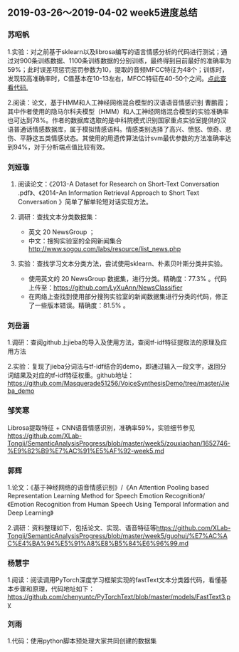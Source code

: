 ## 2019-03-26～2019-04-02 week5进度总结
###  苏昭帆
1.实验：对之前基于sklearn以及librosa编写的语言情感分析的代码进行测试；通过对900条训练数据、1100条训练数据的分别训练，最终得到目前最好的准确率为59%；此时误差项惩罚惩罚参数为10，提取的音频MFCC特征为48个；训练时，发现较高准确率时，C值基本在10-13左右，MFCC特征在40-50个之间。[点此查看代码.](https://github.com/Zhaofan-Su/SpeechEmotionRecognition/blob/master/test.py)

2.阅读：论文，基于HMM和人工神经网络混合模型的汉语语音情感识别 曹鹏霞；其中作者使用的隐马尔科夫模型（HMM）和人工神经网络混合模型的实验准确率也可达到78%。作者的数据库选取的是中科院模式识别国家重点实验室提供的汉语普通话情感数据库，属于模拟情感语料。情感类别选择了高兴、愤怒、惊奇、悲伤、平静这五类情感状态。其使用的用遗传算法估计svm最优参数的方法准确率达到94%，对于分析端点值比较有效。

### 刘娅璇 

1. 阅读论文：《2013-A Dataset for Research on Short-Text Conversation .pdf》、《2014-An Information Retrieval Approach to Short Text Conversation 》简单了解单轮短对话实现方法。

2. 调研：查找文本分类数据集：
   - 英文 20 NewsGroup ；
   - 中文：搜狗实验室的全网新闻集合 http://www.sogou.com/labs/resource/list_news.php 

3. 实验：查找学习文本分类方法，尝试使用sklearn、朴素贝叶斯分类并实验。
   - 使用英文的 20 NewsGroup 数据集，进行分类。精确度：77.3% 。代码上传至：https://github.com/LyXuAnn/NewsClassifier
   - 在网络上查找到使用部分搜狗实验室的新闻数据集进行分类的代码，修正了一些版本错误。精确度：81.5% 。

### 刘岳涵
1.调研：查阅github上jieba的导入及使用方法，查阅tf-idf特征提取法的原理及应用方法

2.实验：复现了jieba分词法与tf-idf结合的demo，即通过输入一段文字，返回分词结果及对应的tf-idf特征权重。github地址：https://github.com/Masquerade51256/VoiceSynthesisDemo/tree/master/Jieba_demo   

### 邹笑寒
Librosa提取特征 + CNN语音情感识别，准确率59%，实验细节参见<https://github.com/XLab-Tongji/SemanticAnalysisProgress/blob/master/week5/zouxiaohan/1652746-%E9%82%B9%E7%AC%91%E5%AF%92-week5.md>


### 郭辉
1.论文：《基于神经网络的语音情感识别》/《An Attention Pooling based Representation Learning Method for Speech Emotion Recognition》/《Emotion Recognition from Human Speech Using Temporal Information and Deep Learning》

2.调研：资料整理如下，包括论文、实现、语音特征等<https://github.com/XLab-Tongji/SemanticAnalysisProgress/blob/master/week5/guohui/%E7%AC%AC%E4%BA%94%E5%91%A8%E8%B5%84%E6%96%99.md>


### 杨慧宇
1.阅读：阅读调用PyTorch深度学习框架实现的fastText文本分类器代码，看懂基本步骤和原理，代码地址如下：https://github.com/chenyuntc/PyTorchText/blob/master/models/FastText3.py

### 刘雨
1.代码：使用python脚本预处理大家共同创建的数据集




